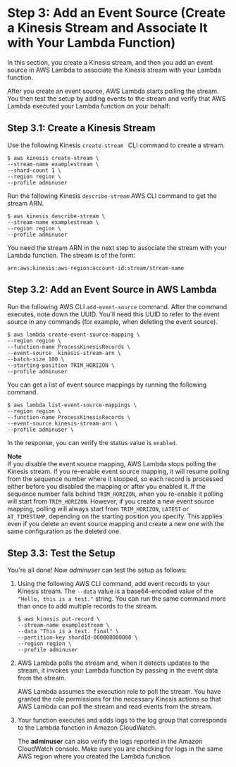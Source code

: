 # Step 3: Add an Event Source \(Create a Kinesis Stream and Associate It with Your Lambda Function\)<a name="with-kinesis-example-configure-event-source"></a>

 In this section, you create a Kinesis stream, and then you add an event source in AWS Lambda to associate the Kinesis stream with your Lambda function\. 

After you create an event source, AWS Lambda starts polling the stream\. You then test the setup by adding events to the stream and verify that AWS Lambda executed your Lambda function on your behalf:

## Step 3\.1: Create a Kinesis Stream<a name="with-kinesis-example-configure-event-source-create"></a>

Use the following Kinesis `create-stream ` CLI command to create a stream\.

```
$ aws kinesis create-stream \
--stream-name examplestream \
--shard-count 1 \
--region region \
--profile adminuser
```

Run the following Kinesis `describe-stream` AWS CLI command to get the stream ARN\. 

```
$ aws kinesis describe-stream \
--stream-name examplestream \
--region region \
--profile adminuser
```

You need the stream ARN in the next step to associate the stream with your Lambda function\. The stream is of the form:

```
arn:aws:kinesis:aws-region:account-id:stream/stream-name
```

## Step 3\.2: Add an Event Source in AWS Lambda<a name="with-kinesis-example-configure-event-source-add-event-source"></a>

Run the following AWS CLI `add-event-source` command\. After the command executes, note down the UUID\. You'll need this UUID to refer to the event source in any commands \(for example, when deleting the event source\)\.

```
$ aws lambda create-event-source-mapping \
--region region \
--function-name ProcessKinesisRecords \
--event-source  kinesis-stream-arn \
--batch-size 100 \
--starting-position TRIM_HORIZON \
--profile adminuser
```

You can get a list of event source mappings by running the following command\.

```
$ aws lambda list-event-source-mappings \
--region region \
--function-name ProcessKinesisRecords \
--event-source kinesis-stream-arn \
--profile adminuser \
```

In the response, you can verify the status value is `enabled`\. 

**Note**  
If you disable the event source mapping, AWS Lambda stops polling the Kinesis stream\. If you re\-enable event source mapping, it will resume polling from the sequence number where it stopped, so each record is processed either before you disabled the mapping or after you enabled it\. If the sequence number falls behind `TRIM_HORIZON`, when you re\-enable it polling will start from `TRIM_HORIZON`\. However, if you create a new event source mapping, polling will always start from `TRIM_HORIZON`, `LATEST` or `AT_TIMESTAMP`, depending on the starting position you specify\. This applies even if you delete an event source mapping and create a new one with the same configuration as the deleted one\. 

## Step 3\.3: Test the Setup<a name="with-kinesis-example-configure-event-source-test-end-to-end"></a>

You're all done\! Now *adminuser* can test the setup as follows:

1. Using the following AWS CLI command, add event records to your Kinesis stream\. The `--data` value is a base64\-encoded value of the `"Hello, this is a test."` string\. You can run the same command more than once to add multiple records to the stream\. 

   ```
   $ aws kinesis put-record \
   --stream-name examplestream \
   --data "This is a test. final" \
   --partition-key shardId-000000000000 \
   --region region \
   --profile adminuser
   ```

1. AWS Lambda polls the stream and, when it detects updates to the stream, it invokes your Lambda function by passing in the event data from the stream\.

   AWS Lambda assumes the execution role to poll the stream\. You have granted the role permissions for the necessary Kinesis actions so that AWS Lambda can poll the stream and read events from the stream\.

1. Your function executes and adds logs to the log group that corresponds to the Lambda function in Amazon CloudWatch\. 

   The **adminuser** can also verify the logs reported in the Amazon CloudWatch console\. Make sure you are checking for logs in the same AWS region where you created the Lambda function\. 